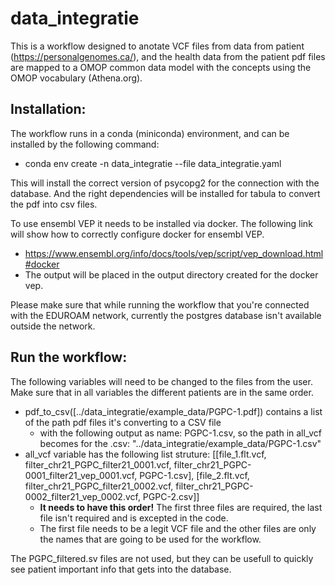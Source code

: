 # data_integratie
This is a workflow designed to anotate VCF files from data from patient (https://personalgenomes.ca/), and the health data from the patient pdf files are mapped to a OMOP common data model with the concepts using the OMOP vocabulary (Athena.org).  

## Installation:
The workflow runs in a conda (miniconda) environment, and can be installed by the following command:
- conda env create -n data_integratie --file data_integratie.yaml

This will install the correct version of psycopg2 for the connection with the database. And the right dependencies will be installed for tabula to convert the pdf into csv files.

To use ensembl VEP it needs to be installed via docker. The following link will show how to correctly configure docker for ensembl VEP.
- https://www.ensembl.org/info/docs/tools/vep/script/vep_download.html#docker
- The output will be placed in the output directory created for the docker vep.

Please make sure that while running the workflow that you're connected with the EDUROAM network, currently the postgres database isn't available outside the network.

## Run the workflow:
The following variables will need to be changed to the files from the user. Make sure that in all variables the different patients are in the same order.
- pdf_to_csv([../data_integratie/example_data/PGPC-1.pdf]) contains a list of the path pdf files it's converting to a CSV file
    - with the following output as name: PGPC-1.csv, so the path in all_vcf becomes for the .csv: "../data_integratie/example_data/PGPC-1.csv"
- all_vcf variable has the following list struture:
[[file_1.flt.vcf, filter_chr21_PGPC_filter21_0001.vcf, filter_chr21_PGPC-0001_filter21_vep_0001.vcf, PGPC-1.csv], [file_2.flt.vcf, filter_chr21_PGPC_filter21_0002.vcf, filter_chr21_PGPC-0002_filter21_vep_0002.vcf, PGPC-2.csv]]
    - **It needs to have this order!** The first three files are required, the last file isn't required and is excepted in the code.
    - The first file needs to be a legit VCF file and the other files are only the names that are going to be used for the workflow.

The PGPC_filtered.sv files are not used, but they can be usefull to quickly see patient important info that gets into the database.

